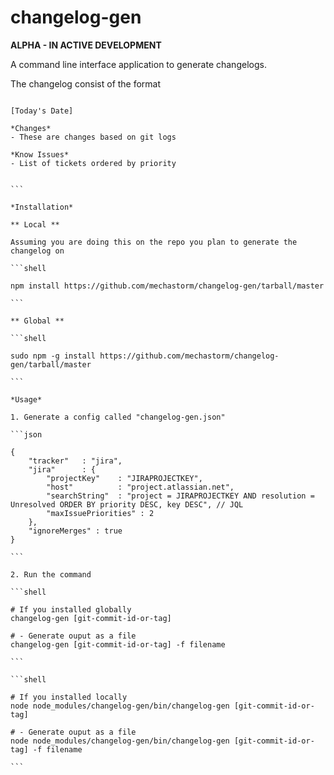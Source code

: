 # changelog-gen

__ALPHA - IN ACTIVE DEVELOPMENT__

A command line interface application to generate changelogs.

The changelog consist of the format

````

[Today's Date]

*Changes*
- These are changes based on git logs

*Know Issues*
- List of tickets ordered by priority


```

*Installation*

** Local **

Assuming you are doing this on the repo you plan to generate the changelog on

```shell

npm install https://github.com/mechastorm/changelog-gen/tarball/master

```

** Global **

```shell

sudo npm -g install https://github.com/mechastorm/changelog-gen/tarball/master

```

*Usage*

1. Generate a config called "changelog-gen.json"

```json

{
    "tracker"   : "jira",
    "jira"      : {
        "projectKey"    : "JIRAPROJECTKEY",
        "host"          : "project.atlassian.net",
        "searchString"  : "project = JIRAPROJECTKEY AND resolution = Unresolved ORDER BY priority DESC, key DESC", // JQL
        "maxIssuePriorities" : 2
    },
    "ignoreMerges" : true
}

```

2. Run the command

```shell

# If you installed globally
changelog-gen [git-commit-id-or-tag]

# - Generate ouput as a file
changelog-gen [git-commit-id-or-tag] -f filename

```

```shell

# If you installed locally
node node_modules/changelog-gen/bin/changelog-gen [git-commit-id-or-tag]

# - Generate ouput as a file
node node_modules/changelog-gen/bin/changelog-gen [git-commit-id-or-tag] -f filename

```